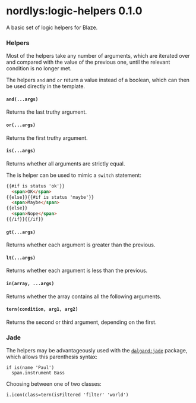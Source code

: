 nordlys:logic-helpers 0.1.0
===========================

A basic set of logic helpers for Blaze.


### Helpers

Most of the helpers take any number of arguments, which are iterated over and compared with the value of the previous one, until the relevant condition is no longer met.

The helpers `and` and `or` return a value instead of a boolean, which can then be used directly in the template.

#### `and(...args)`

Returns the last truthy argument.

#### `or(...args)`

Returns the first truthy argument.

#### `is(...args)`

Returns whether all arguments are strictly equal.

The is helper can be used to mimic a `switch` statement:

```html
{{#if is status 'ok'}}
  <span>OK</span>
{{else}}{{#if is status 'maybe'}}
  <span>Maybe</span>
{{else}}
  <span>Nope</span>
{{/if}}{{/if}}
```

#### `gt(...args)`

Returns whether each argument is greater than the previous.

#### `lt(...args)`

Returns whether each argument is less than the previous.

#### `in(array, ...args)`

Returns whether the array contains all the following arguments.

#### `tern(condition, arg1, arg2)`

Returns the second or third argument, depending on the first.


### Jade

The helpers may be advantageously used with the [`dalgard:jade`](https://github.com/dalgard/meteor-jade) package, which allows this parenthesis syntax:

```jade
if is(name 'Paul')
  span.instrument Bass
```

Choosing between one of two classes:

```jade
i.icon(class=tern(isFiltered 'filter' 'world')
```

